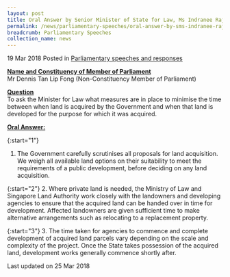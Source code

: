 ```yaml
---
layout: post
title: Oral Answer by Senior Minister of State for Law, Ms Indranee Rajah S.C., to Parliamentary Question on land acquistion
permalink: /news/parliamentary-speeches/oral-answer-by-sms-indranee-rajah-to-parliamentary-question-on-land-acqusition
breadcrumb: Parliamentary Speeches
collection_name: news
---
```



19 Mar 2018 Posted in [Parliamentary speeches and responses](/news/parliamentary-speeches)

**<u>Name and Constituency of Member of Parliament</u>**  
Mr Dennis Tan Lip Fong (Non-Constituency Member of Parliament)


**<u>Question</u>**  
To ask the Minister for Law what measures are in place to minimise the time between when land is acquired by the Government and when that land is developed for the purpose for which it was acquired.

**<u>Oral Answer:</u>**

{:start="1"}
1. The Government carefully scrutinises all proposals for land acquisition. We weigh all available land options on their suitability to meet the requirements of a public development, before deciding on any land acquisition. 

 
{:start="2"}
2. Where private land is needed, the Ministry of Law and Singapore Land Authority work closely with the landowners and developing agencies to ensure that the acquired land can be handed over in time for development.  Affected landowners are given sufficient time to make alternative arrangements such as relocating to a replacement property.

 
{:start="3"}
3. The time taken for agencies to commence and complete development of acquired land parcels vary depending on the scale and complexity of the project.  Once the State takes possession of the acquired land, development works generally commence shortly after.     


<p class="right-side-updated">Last updated on 25 Mar 2018</p>

